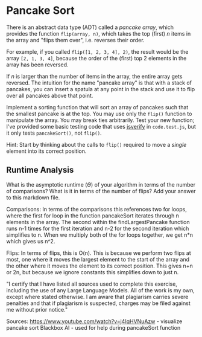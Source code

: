# Pancake Sort

There is an abstract data type (ADT) called a *pancake array*, which provides
the function `flip(array, n)`, which takes the top (first) $n$ items in the
array and "flips them over", i.e. reverses their order.

For example, if you called `flip([1, 2, 3, 4], 2)`, the result would
be the array  `[2, 1, 3, 4]`, because the order of the (first) top 2
elements in the array has been reversed.

If $n$ is larger than the number of items in the array, the entire array gets
reversed. The intuition for the name "pancake array" is that with a stack of
pancakes, you can insert a spatula at any point in the stack and use it to flip
over all pancakes above that point.

Implement a sorting function that will sort an array of pancakes such that the
smallest pancake is at the top. You may use only the `flip()` function to
manipulate the array. You may break ties arbitrarily. Test your new function;
I've provided some basic testing code that uses
[jsverify](https://jsverify.github.io/) in `code.test.js`, but it only tests
`pancakeSort()`, not `flip()`.

Hint: Start by thinking about the calls to `flip()` required to move a *single*
element into its correct position.

## Runtime Analysis

What is the asymptotic runtime ($\Theta$) of your algorithm in terms of the
number of comparisons? What is it in terms of the number of flips? Add your
answer to this markdown file.

Comparisons: In terms of the comparisons this references two for loops, where the first for loop in  the function pancakeSort iterates through n elements in the array. The second within the findLargestPancake function runs n-1 times for the first iteration and n-2 for the second iteration which simplifies to n. When we multiply both of the for loops together, we get n*n which gives us n^2.

Flips: In terms of flips, this is O(n). This is because we perform two flips at most, one where it moves the largest element to the start of the array and the other where it moves the element to its correct position. This gives n+n or 2n, but because we ignore constants this simplifies down to just n. 



"I certify that I have listed all sources used to complete this exercise, including the use of any Large Language Models. All of the work is my own, except where stated otherwise. I am aware that plagiarism carries severe penalties and that if plagiarism is suspected, charges may be filed against me without prior notice."



Sources:
https://www.youtube.com/watch?v=j4IqHVNuAzw - visualize pancake sort 
Blackbox AI  - used for help during pancakeSort function 

